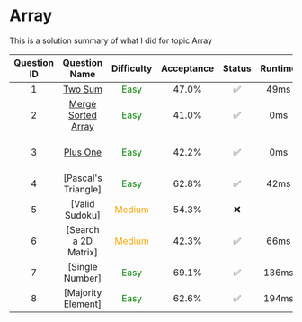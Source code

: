 # Array


This is a solution summary of what I did for topic Array 

Question ID | Question Name | Difficulty | Acceptance | Status | Runtime | Memory | Updated Runtime | Updated Memory
:---------: | :-----------: | :--------: | :--------: | :----: | :-----: | :----: | :-------------: | :------------:
1 | [Two Sum](https://github.com/Xinyi-Wang99/Leetcode_code/blob/main/String/twoSum.java) | <font color = green> Easy </font> | 47.0% | ✅ | 49ms  | 39MB | 3ms | 39.7MB
2 | [Merge Sorted Array](https://github.com/Xinyi-Wang99/Leetcode_code/blob/main/String/mergeSortedArray.java) | <font color = green> Easy </font> | 41.0% | ✅ | 0ms | 39MB | 0ms | 39.6MB
3 | [Plus One](https://github.com/Xinyi-Wang99/Leetcode_code/blob/main/Array/plusOne.java) | <font color = green> Easy </font> | 42.2% | ✅ | 0ms | 37.3MB | Basically same idea | No updated version
4 | [Pascal's Triangle] | <font color = green> Easy </font> | 62.8% | ✅ | 42ms | 13.9MB
5 | [Valid Sudoku] | <font color = orange> Medium </font> | 54.3% | :x: |  |  | | saw answer
6 | [Search a 2D Matrix] | <font color = orange> Medium </font> | 42.3% | ✅ | 66ms | 14.5MB | | saw answer
7 | [Single Number] | <font color = green> Easy </font> | 69.1% | ✅ | 136ms | 16.8MB | | saw answer
8 | [Majority Element] | <font color = green> Easy </font> | 62.6% | ✅ | 194ms | 15.4MB | | saw answer
